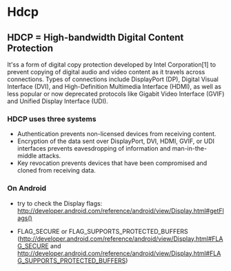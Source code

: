 # Hdcp
## HDCP = High-bandwidth Digital Content Protection

It'ss a form of digital copy protection developed by Intel Corporation[1] to prevent copying of digital audio and video content as it travels across connections. Types of connections include DisplayPort (DP), Digital Visual Interface (DVI), and High-Definition Multimedia Interface (HDMI), as well as less popular or now deprecated protocols like Gigabit Video Interface (GVIF) and Unified Display Interface (UDI).

### HDCP uses three systems

- Authentication prevents non-licensed devices from receiving content.
- Encryption of the data sent over DisplayPort, DVI, HDMI, GVIF, or UDI interfaces prevents eavesdropping of information and man-in-the-middle attacks.
- Key revocation prevents devices that have been compromised and cloned from receiving data.

### On Android
- try to check the Display flags: http://developer.android.com/reference/android/view/Display.html#getFlags()

- FLAG_SECURE or FLAG_SUPPORTS_PROTECTED_BUFFERS (http://developer.android.com/reference/android/view/Display.html#FLAG_SECURE and http://developer.android.com/reference/android/view/Display.html#FLAG_SUPPORTS_PROTECTED_BUFFERS)
